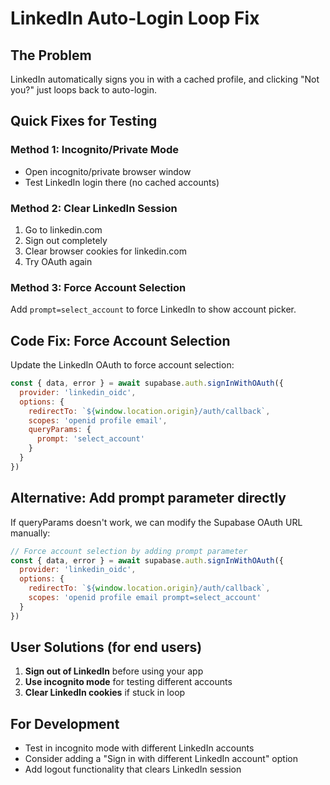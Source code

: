 # LinkedIn Auto-Login Loop Fix

## The Problem
LinkedIn automatically signs you in with a cached profile, and clicking "Not you?" just loops back to auto-login.

## Quick Fixes for Testing

### Method 1: Incognito/Private Mode
- Open incognito/private browser window
- Test LinkedIn login there (no cached accounts)

### Method 2: Clear LinkedIn Session
1. Go to linkedin.com
2. Sign out completely
3. Clear browser cookies for linkedin.com
4. Try OAuth again

### Method 3: Force Account Selection
Add `prompt=select_account` to force LinkedIn to show account picker.

## Code Fix: Force Account Selection

Update the LinkedIn OAuth to force account selection:

```javascript
const { data, error } = await supabase.auth.signInWithOAuth({
  provider: 'linkedin_oidc',
  options: {
    redirectTo: `${window.location.origin}/auth/callback`,
    scopes: 'openid profile email',
    queryParams: {
      prompt: 'select_account'
    }
  }
})
```

## Alternative: Add prompt parameter directly

If queryParams doesn't work, we can modify the Supabase OAuth URL manually:

```javascript
// Force account selection by adding prompt parameter
const { data, error } = await supabase.auth.signInWithOAuth({
  provider: 'linkedin_oidc',
  options: {
    redirectTo: `${window.location.origin}/auth/callback`,
    scopes: 'openid profile email prompt=select_account'
  }
})
```

## User Solutions (for end users)
1. **Sign out of LinkedIn** before using your app
2. **Use incognito mode** for testing different accounts
3. **Clear LinkedIn cookies** if stuck in loop

## For Development
- Test in incognito mode with different LinkedIn accounts
- Consider adding a "Sign in with different LinkedIn account" option
- Add logout functionality that clears LinkedIn session
